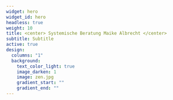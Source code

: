 ```yaml
---
widget: hero
widget_id: hero
headless: true
weight: 10
title: <center> Systemische Beratung Maike Albrecht </center>
subtitle: Subtitle
active: true
design:
  columns: "1"
  background:
    text_color_light: true
    image_darken: 1
    image: zen.jpg
    gradient_start: ""
    gradient_end: ""
---
```

